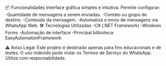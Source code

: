 📦 Funcionalidades
Interface gráfica simples e intuitiva.
Permite configurar:
-Quantidade de mensagens a serem enviadas.
-Contato ou grupo de destino.
-Conteúdo da mensagem.
-Automatiza o envio de mensagens via WhatsApp Web.
🛠️ Tecnologias Utilizadas
-C# (.NET Framework)
-Windows Forms
-Automação de interface 
-Principal bilbioteca: EasyAutomationFramework


⚠️ Aviso Legal: Este projeto é destinado apenas para fins educacionais e de testes. O uso indevido pode violar os Termos de Serviço do WhatsApp. Utilize com responsabilidade.


